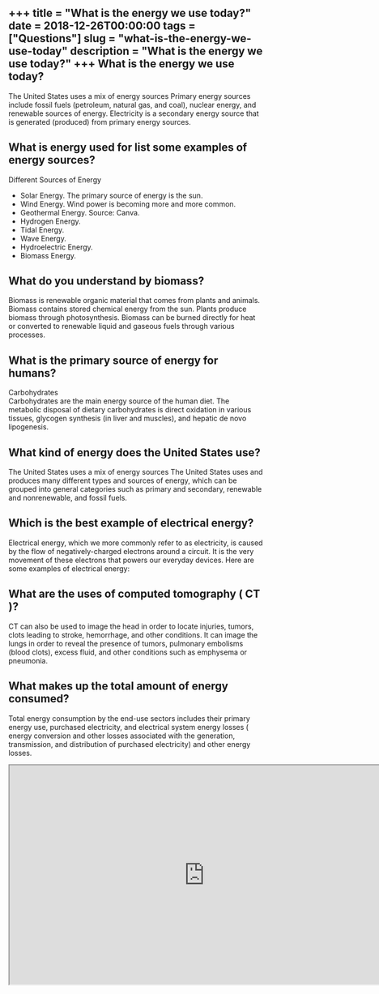 +++
title = "What is the energy we use today?"
date = 2018-12-26T00:00:00
tags = ["Questions"]
slug = "what-is-the-energy-we-use-today"
description = "What is the energy we use today?"
+++
What is the energy we use today?
--------------------------------

The United States uses a mix of energy sources Primary energy sources include fossil fuels (petroleum, natural gas, and coal), nuclear energy, and renewable sources of energy. Electricity is a secondary energy source that is generated (produced) from primary energy sources.

What is energy used for list some examples of energy sources?
-------------------------------------------------------------

Different Sources of Energy

- Solar Energy. The primary source of energy is the sun.
- Wind Energy. Wind power is becoming more and more common.
- Geothermal Energy. Source: Canva.
- Hydrogen Energy.
- Tidal Energy.
- Wave Energy.
- Hydroelectric Energy.
- Biomass Energy.

What do you understand by biomass?
----------------------------------

Biomass is renewable organic material that comes from plants and animals. Biomass contains stored chemical energy from the sun. Plants produce biomass through photosynthesis. Biomass can be burned directly for heat or converted to renewable liquid and gaseous fuels through various processes.

What is the primary source of energy for humans?
------------------------------------------------

Carbohydrates  
Carbohydrates are the main energy source of the human diet. The metabolic disposal of dietary carbohydrates is direct oxidation in various tissues, glycogen synthesis (in liver and muscles), and hepatic de novo lipogenesis.

What kind of energy does the United States use?
-----------------------------------------------

The United States uses a mix of energy sources The United States uses and produces many different types and sources of energy, which can be grouped into general categories such as primary and secondary, renewable and nonrenewable, and fossil fuels.

Which is the best example of electrical energy?
-----------------------------------------------

Electrical energy, which we more commonly refer to as electricity, is caused by the flow of negatively-charged electrons around a circuit. It is the very movement of these electrons that powers our everyday devices. Here are some examples of electrical energy:

What are the uses of computed tomography ( CT )?
------------------------------------------------

CT can also be used to image the head in order to locate injuries, tumors, clots leading to stroke, hemorrhage, and other conditions. It can image the lungs in order to reveal the presence of tumors, pulmonary embolisms (blood clots), excess fluid, and other conditions such as emphysema or pneumonia.

What makes up the total amount of energy consumed?
--------------------------------------------------

Total energy consumption by the end-use sectors includes their primary energy use, purchased electricity, and electrical system energy losses ( energy conversion and other losses associated with the generation, transmission, and distribution of purchased electricity) and other energy losses.

<iframe allow="accelerometer; autoplay; clipboard-write; encrypted-media; gyroscope; picture-in-picture" allowfullscreen="" class="__youtube_prefs__  epyt-is-override  no-lazyload" data-no-lazy="1" data-origheight="433" data-origwidth="770" data-skipgform_ajax_framebjll="" height="433" id="_ytid_66501" loading="lazy" src="https://www.youtube.com/embed/IqV5L66EP2E?enablejsapi=1&autoplay=0&cc_load_policy=0&cc_lang_pref=&iv_load_policy=1&loop=0&modestbranding=0&rel=1&fs=1&playsinline=0&autohide=2&theme=dark&color=red&controls=1&" title="YouTube player" width="770"></iframe>